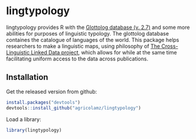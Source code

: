# lingtypology

lingtypology provides R with the [Glottolog database (v. 2.7)](http://glottolog.org/) and some more abilities for purposes of linguistic typology. The glottolog database containes the catalogue of languages of the world. This package helps researchers to make a linguistic maps, using philosophy of [The Cross-Linguistic Linked Data project](http://clld.org/), which allows for while at the same time facilitating uniform access to the data across publications.

## Installation

Get the released version from github:

```R
install.packages("devtools")
devtools::install_github("agricolamz/lingtypology")
```

Load a library:
```R
library(lingtypology)
```
